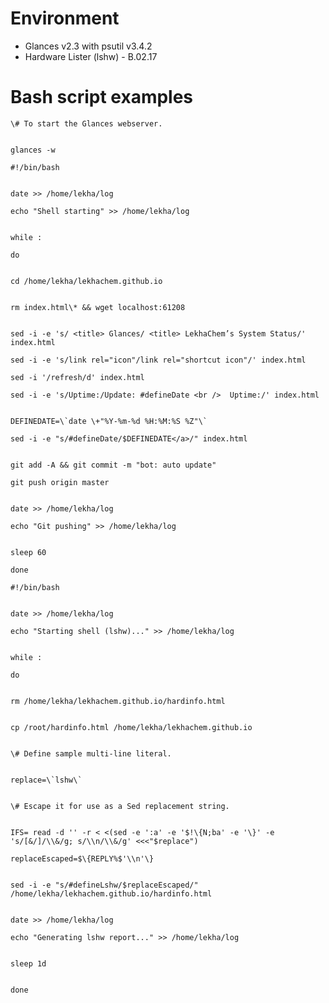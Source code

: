 # Environment
- Glances v2.3 with psutil v3.4.2
- Hardware Lister (lshw) - B.02.17

# Bash script examples

```
\# To start the Glances webserver.
```


```

```
```
glances -w
```



```
#!/bin/bash
```


```

```
```
date >> /home/lekha/log
```

```
echo "Shell starting" >> /home/lekha/log
```


```

```
```
while :
```

```
do
```


```

```
```
cd /home/lekha/lekhachem.github.io
```


```

```
```
rm index.html\* && wget localhost:61208
```


```

```
```
sed -i -e 's/ <title> Glances/ <title> LekhaChem’s System Status/' index.html
```

```
sed -i -e 's/link rel="icon"/link rel="shortcut icon"/' index.html
```

```
sed -i '/refresh/d' index.html
```

```
sed -i -e 's/Uptime:/Update: #defineDate <br />  Uptime:/' index.html
```


```

```
```
DEFINEDATE=\`date \+"%Y-%m-%d %H:%M:%S %Z"\`
```

```
sed -i -e "s/#defineDate/$DEFINEDATE</a>/" index.html
```


```

```
```
git add -A && git commit -m "bot: auto update"
```

```
git push origin master
```


```

```
```
date >> /home/lekha/log
```

```
echo "Git pushing" >> /home/lekha/log
```


```

```
```
sleep 60
```

```
done
```


```
#!/bin/bash
```


```

```
```
date >> /home/lekha/log
```

```
echo "Starting shell (lshw)..." >> /home/lekha/log
```


```

```
```
while :
```

```
do
```


```

```
```
rm /home/lekha/lekhachem.github.io/hardinfo.html
```


```

```
```
cp /root/hardinfo.html /home/lekha/lekhachem.github.io
```


```

```
```
\# Define sample multi-line literal.
```


```

```
```
replace=\`lshw\`
```


```

```
```
\# Escape it for use as a Sed replacement string.
```


```

```
```
IFS= read -d '' -r < <(sed -e ':a' -e '$!\{N;ba' -e '\}' -e 's/[&/]/\\&/g; s/\\n/\\&/g' <<<"$replace")
```

```
replaceEscaped=$\{REPLY%$'\\n'\}
```


```

```
```
sed -i -e "s/#defineLshw/$replaceEscaped/" /home/lekha/lekhachem.github.io/hardinfo.html
```


```

```
```
date >> /home/lekha/log
```

```
echo "Generating lshw report..." >> /home/lekha/log
```


```

```
```
sleep 1d
```


```

```
```
done
```



